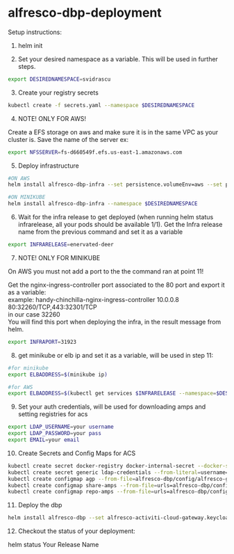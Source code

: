 # alfresco-dbp-deployment

Setup instructions:

1. helm init

2. Set your desired namespace as a variable. This will be used in further steps.
```bash
export DESIREDNAMESPACE=svidrascu
```
3. Create your registry secrets
```bash
kubectl create -f secrets.yaml --namespace $DESIREDNAMESPACE
```

4. NOTE! ONLY FOR AWS!   

Create a EFS storage on aws and make sure it is in the same VPC as your cluster is. Save the name of the server ex: 
```bash
export NFSSERVER=fs-d660549f.efs.us-east-1.amazonaws.com
```

5. Deploy infrastructure

```bash
#ON AWS
helm install alfresco-dbp-infra --set persistence.volumeEnv=aws --set persistence.nfs.server="$NFSSERVER" --namespace $DESIREDNAMESPACE

#ON MINIKUBE
helm install alfresco-dbp-infra --namespace $DESIREDNAMESPACE
```

6. Wait for the infra release to get deployed (when running helm status infrarelease, all your pods should be available 1/1).
Get the Infra release name from the previous command and set it as a variable

  ```bash
export INFRARELEASE=enervated-deer
  ```

7. NOTE! ONLY FOR MINIKUBE   

On AWS you must not add a port to the the command ran at point 11!    

Get the nginx-ingress-controller port associated to the 80 port and export it as a variable:   
example: handy-chinchilla-nginx-ingress-controller       10.0.0.8    <pending>    80:32260/TCP,443:32301/TCP   
in our case 32260   
You will find this port when deploying the infra, in the result message from helm.

```bash
export INFRAPORT=31923
```

8. get minikube or elb ip and set it as a variable, will be used in step 11:

```Bash
#for minikube
export ELBADDRESS=$(minikube ip)

#for AWS
export ELBADDRESS=$(kubectl get services $INFRARELEASE --namespace=$DESIREDNAMESPACE -o jsonpath={.status.loadBalancer.ingress[0].hostname})
```

9. Set your auth credentials, will be used for downloading amps and setting registries for acs

  ```bash
  export LDAP_USERNAME=your username 
  export LDAP_PASSWORD=your pass
  export EMAIL=your email
  ```
  
10. Create Secrets and Config Maps for ACS

  ```bash
  kubectl create secret docker-registry docker-internal-secret --docker-server=docker-internal.alfresco.com --docker-username=$LDAP_USERNAME --docker-password=$LDAP_PASSWORD --docker-email=$EMAIL --namespace=$DESIREDNAMESPACE
  kubectl create secret generic ldap-credentials --from-literal=username=$LDAP_USERNAME  --from-literal=password=$LDAP_PASSWORD --namespace=$DESIREDNAMESPACE
  kubectl create configmap agp --from-file=alfresco-dbp/config/alfresco-global.properties --namespace=$DESIREDNAMESPACE
  kubectl create configmap share-amps --from-file=urls=alfresco-dbp/config/share-amps-to-apply.txt --namespace=$DESIREDNAMESPACE
  kubectl create configmap repo-amps --from-file=urls=alfresco-dbp/config/repository-amps-to-apply.txt --namespace=$DESIREDNAMESPACE
  ```

11. Deploy the dbp

  ```bash
helm install alfresco-dbp --set alfresco-activiti-cloud-gateway.keycloakURL="http://$ELBADDRESS:$INFRAPORT/auth/" --set alfresco-activiti-cloud-gateway.eurekaURL="http://$ELBADDRESS:$INFRAPORT/registry/" --set alfresco-activiti-cloud-gateway.rabbitmqReleaseName="$INFRARELEASE-rabbitmq" --namespace=$DESIREDNAMESPACE
  ```

12. Checkout the status of your deployment:

helm status Your Release Name
